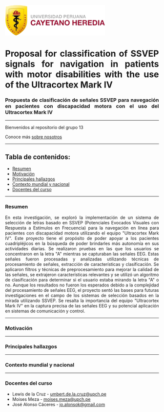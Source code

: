 <img src="upch-logo.png" alt=[logo_upch] height="100">

<h1 align="justify"> 
Proposal for classification of SSVEP signals for navigation in patients with motor disabilities with the use of the Ultracortex Mark IV
</h1>

<h3 align="justify"> 
Propuesta de clasificación de señales SSVEP para navegación en pacientes con discapacidad motora con el uso del Ultracortex Mark IV
</h3>

---
Bienvenidos al repositorio del grupo 13

Conoce más [sobre nosotros](<ISB/1. Sobre Nosotros/Sobre Nosotros.md>)

---

<h2 align="justify"> 
Tabla de contenidos:
</h2>

- [Resumen](#resumen)
- [Motivación](#motivación)
- [Principales hallazgos](#principales-hallazgos)
- [Contexto mundial y nacional](#contexto-mundial-y-nacional)
- [Docentes del curso](#docentes-del-curso)
---

### Resumen
<p align="justify"> 
En esta investigación, se exploró la implementación de un sistema de selección de letras basado en SSVEP (Potenciales Evocados Visuales con Respuesta a Estímulos en Frecuencia) para la navegación en línea para pacientes con discapacidad motora utilizando el equipo "Ultracortex Mark IV". Este proyecto tiene el propósito de poder apoyar a los pacientes cuadripléjicos en la búsqueda de poder brindarles más autonomía en sus actividades diarias. Se realizaron pruebas en las que los usuarios se concentraron en la letra "A" mientras se capturaban las señales EEG. Estas señales fueron procesadas y analizadas utilizando técnicas de procesamiento de señales, extracción de características y clasificación. Se aplicaron filtros y técnicas de preprocesamiento para mejorar la calidad de las señales, se extrajeron características relevantes y se utilizó un algoritmo de clasificación para determinar si el usuario estaba mirando la letra "A" o no. Aunque los resultados no fueron los esperados debido a la complejidad del procesamiento de señales EEG, el proyecto sentó las bases para futuras investigaciones en el campo de los sistemas de selección basados en la mirada utilizando SSVEP. Se resalta la importancia del equipo "Ultracortex Mark IV" en la captura precisa de las señales EEG y su potencial aplicación en sistemas de comunicación y control.

</p>

---

### Motivación
<p align="justify"> 


</p>

---
     
### Principales hallazgos
<p align="justify"> 


</p>  
     
---
     
### Contexto mundial y nacional
<p align="justify"> 


</p>
     
---

### Docentes del curso

- Lewis de la Cruz - umbert.de.la.cruz@upch.pe
- Moises Meza - moises.meza@upch.pe
- José Alonso Cáceres - jo.alonsok@gmail.com
